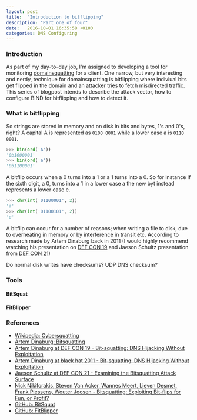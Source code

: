 ```yaml
---
layout: post
title:  "Introduction to bitflipping"
description: "Part one of four"
date:   2016-10-01 16:35:58 +0100
categories: DNS Configuring
---
```

### Introduction
As part of my day-to-day job, I'm assigned to developing a tool for monitoring [domainsquatting][wiki-cybersquatting] for a client. One narrow, but very interesting and nerdy, technique for domainsquatting is bitflipping where indiviual bits get flipped in the domain and an attacker tries to fetch misdirected traffic. This series of blogpost intends to describe the attack vector, how to configure BIND for bitflipping and how to detect it.

### What is bitflipping
So strings are stored in memory and on disk in bits and bytes, 1's and 0's, right? A capital A is represented as `0100 0001` while a lower case a is `0110 0001`.
```python
>>> bin(ord('A'))
'0b1000001'
>>> bin(ord('a'))
'0b1100001'
```
A bitflip occurs when a 0 turns into a 1 or a 1 turns into a 0. So for instance if the sixth digit, a 0, turns into a 1 in a lower case a the new byt instead represents a lower case e.
```python
>>> chr(int('01100001', 2))
'a'
>>> chr(int('01100101', 2))
'e'
```

A bitflip can occur for a number of reasons; when writing a file to disk, due to overheating in memory or by interference in transit etc. According to research made by Artem Dinaburg back in 2011 (I would highly recommend watching his presentation on [DEF CON 19][dinaburg-defcon19] and Jaeson Schultz presentation from [DEF CON 21][schultz-defcon21])

Do normal disk writes have checksums?
UDP DNS checksum?


### Tools

#### BitSquat

#### FitBlipper

### References
* [Wikipedia: Cybersquatting][wiki-cybersquatting]
* [Artem Dinaburg: Bitsquatting][dinaburg-bitsquatting]
* [Artem Dinaburg at DEF CON 19 - Bit-squatting: DNS Hijacking Without Exploitation][dinaburg-defcon19]
* [Artem Dinaburg at black hat 2011 - Bit-squatting: DNS Hijacking Without Exploitation][dinaburg-blackhat2011]
* [Jaeson Schultz at DEF CON 21 - Examining the Bitsquatting Attack Surface][schultz-defcon21]
* [Nick Nikiforakis, Steven Van Acker, Wannes Meert, Lieven Desmet, Frank Piessens, Wouter Joosen - Bitsquatting: Exploiting Bit-flips for Fun, or Profit?][bitsquatting_www2013]
* [GitHub: BitSquat][tool-bitsquat]
* [GitHub: FitBlipper][tool-fitblipper]

[wiki-cybersquatting]: https://en.wikipedia.org/wiki/Cybersquatting
[tool-bitsquat]: https://github.com/artemdinaburg/bitsquat-script
[tool-fitblipper]: https://github.com/chadillac/FitBlipper
[dinaburg-bitsquatting]: http://dinaburg.org/bitsquatting.html
[dinaburg-defcon19]: https://www.youtube.com/watch?v=lZ8s1JwtNas
[dinaburg-blackhat2011]: https://www.youtube.com/watch?v=_si0FYl_IOA/
[schultz-defcon21]: https://www.youtube.com/watch?v=j2FVFVHVvgg
[bitsquatting_www2013]: https://securitee.org/files/bitsquatting_www2013.pdf
